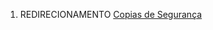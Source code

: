 1.  REDIRECIONAMENTO <a href="Copias_de_Segurança" class="wikilink" title="Copias de Segurança">Copias de Segurança</a>
